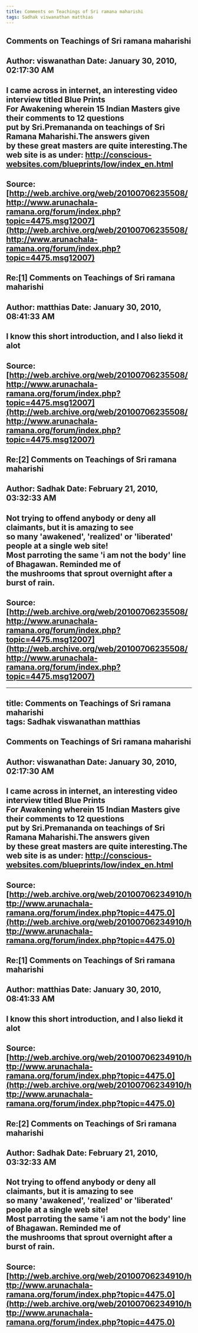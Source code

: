 ```yaml
--- 
title: Comments on Teachings of Sri ramana maharishi   
tags: Sadhak viswanathan matthias  
---  
```

## Comments on Teachings of Sri ramana maharishi  
Author: viswanathan         Date: January 30, 2010, 02:17:30 AM  
---  
I came across in internet, an interesting video interview titled Blue Prints  
For Awakening wherein 15 Indian Masters give their comments to 12 questions  
put by Sri.Premananda on teachings of Sri Ramana Maharishi.The answers given  
by these great masters are quite interesting.The web site is as under:  **http://conscious-websites.com/blueprints/low/index_en.html**
 ---  
Source:[http://web.archive.org/web/20100706235508/http://www.arunachala-ramana.org/forum/index.php?topic=4475.msg12007](http://web.archive.org/web/20100706235508/http://www.arunachala-ramana.org/forum/index.php?topic=4475.msg12007)   
---  

## Re:[1] Comments on Teachings of Sri ramana maharishi  
Author: matthias            Date: January 30, 2010, 08:41:33 AM  
---  
I know this short introduction, and I also liekd it alot
 ---  
Source:[http://web.archive.org/web/20100706235508/http://www.arunachala-ramana.org/forum/index.php?topic=4475.msg12007](http://web.archive.org/web/20100706235508/http://www.arunachala-ramana.org/forum/index.php?topic=4475.msg12007)   
---  

## Re:[2] Comments on Teachings of Sri ramana maharishi  
Author: Sadhak              Date: February 21, 2010, 03:32:33 AM  
---  
Not trying to offend anybody or deny all claimants, but it is amazing to see  
so many 'awakened', 'realized' or 'liberated' people at a single web site!  
Most parroting the same 'i am not the body' line of Bhagawan. Reminded me of  
the mushrooms that sprout overnight after a burst of rain.
 ---  
Source:[http://web.archive.org/web/20100706235508/http://www.arunachala-ramana.org/forum/index.php?topic=4475.msg12007](http://web.archive.org/web/20100706235508/http://www.arunachala-ramana.org/forum/index.php?topic=4475.msg12007)   
---  

--- 
title: Comments on Teachings of Sri ramana maharishi   
tags: Sadhak viswanathan matthias  
---  
## Comments on Teachings of Sri ramana maharishi  
Author: viswanathan         Date: January 30, 2010, 02:17:30 AM  
---  
I came across in internet, an interesting video interview titled Blue Prints  
For Awakening wherein 15 Indian Masters give their comments to 12 questions  
put by Sri.Premananda on teachings of Sri Ramana Maharishi.The answers given  
by these great masters are quite interesting.The web site is as under:  **http://conscious-websites.com/blueprints/low/index_en.html**
 ---  
Source:[http://web.archive.org/web/20100706234910/http://www.arunachala-ramana.org/forum/index.php?topic=4475.0](http://web.archive.org/web/20100706234910/http://www.arunachala-ramana.org/forum/index.php?topic=4475.0)   
---  

## Re:[1] Comments on Teachings of Sri ramana maharishi  
Author: matthias            Date: January 30, 2010, 08:41:33 AM  
---  
I know this short introduction, and I also liekd it alot
 ---  
Source:[http://web.archive.org/web/20100706234910/http://www.arunachala-ramana.org/forum/index.php?topic=4475.0](http://web.archive.org/web/20100706234910/http://www.arunachala-ramana.org/forum/index.php?topic=4475.0)   
---  

## Re:[2] Comments on Teachings of Sri ramana maharishi  
Author: Sadhak              Date: February 21, 2010, 03:32:33 AM  
---  
Not trying to offend anybody or deny all claimants, but it is amazing to see  
so many 'awakened', 'realized' or 'liberated' people at a single web site!  
Most parroting the same 'i am not the body' line of Bhagawan. Reminded me of  
the mushrooms that sprout overnight after a burst of rain.
 ---  
Source:[http://web.archive.org/web/20100706234910/http://www.arunachala-ramana.org/forum/index.php?topic=4475.0](http://web.archive.org/web/20100706234910/http://www.arunachala-ramana.org/forum/index.php?topic=4475.0)   
---  

